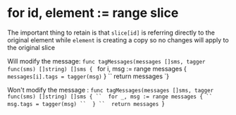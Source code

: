 # for id, element := range slice

The important thing to retain is that `slice[id]` is referring  directly to the original element while `element` is creating a copy so no changes will apply to the original slice

Will modify the message:
``func tagMessages(messages []sms, tagger func(sms) []string) []sms {
``	for i, msg := range messages {
``		messages[i].tags = tagger(msg)
``	}
``	return messages
`}

Won't modify the message :
`func tagMessages(messages []sms, tagger func(sms) []string) []sms {
``	for _, msg := range messages {
``		msg.tags = tagger(msg)
``	}
``	return messages
`}


